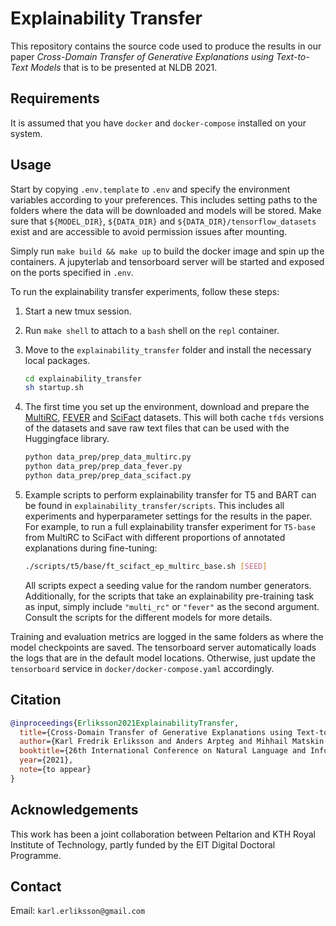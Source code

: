 # Explainability Transfer
This repository contains the source code used to produce the results in our paper *Cross-Domain Transfer of Generative Explanations using Text-to-Text Models* that is to be presented at NLDB 2021.

## Requirements
It is assumed that you have `docker` and `docker-compose` installed on your system.

## Usage
Start by copying `.env.template` to `.env` and specify the environment variables according to your preferences. This includes setting paths to the folders where the data will be downloaded and models will be stored. Make sure that `${MODEL_DIR}`, `${DATA_DIR}` and `${DATA_DIR}/tensorflow_datasets` exist and are accessible to avoid permission issues after mounting.

Simply run `make build && make up` to build the docker image and spin up the containers. A jupyterlab and tensorboard server will be started and exposed on the ports specified in `.env`.

To run the explainability transfer experiments, follow these steps:
1. Start a new tmux session.
2. Run `make shell` to attach to a `bash` shell on the `repl` container.
3. Move to the `explainability_transfer` folder and install the necessary local packages.

      ```bash
      cd explainability_transfer
      sh startup.sh
      ```
4. The first time you set up the environment, download and prepare the [MultiRC](https://cogcomp.seas.upenn.edu/multirc/), [FEVER](https://fever.ai/resources.html) and [SciFact](https://github.com/allenai/scifact) datasets. This will both cache `tfds` versions of the datasets and save raw text files that can be used with the Huggingface library.

      ```bash
      python data_prep/prep_data_multirc.py
      python data_prep/prep_data_fever.py
      python data_prep/prep_data_scifact.py
      ```
5. Example scripts to perform explainability transfer for T5 and BART can be found in `explainability_transfer/scripts`. This includes all experiments and hyperparameter settings for the results in the paper. For example, to run a full explainability transfer experiment for `T5-base` from MultiRC to SciFact with different proportions of annotated explanations during fine-tuning:

      ```bash
      ./scripts/t5/base/ft_scifact_ep_multirc_base.sh [SEED]
      ```
      All scripts expect a seeding value for the random number generators. Additionally, for the scripts that take an explainability pre-training task as input, simply include `"multi_rc"` or `"fever"` as the second argument. Consult the scripts for the different models for more details.

Training and evaluation metrics are logged in the same folders as where the model checkpoints are saved. The tensorboard server automatically loads the logs that are in the default model locations. Otherwise, just update the `tensorboard` service in `docker/docker-compose.yaml` accordingly.

## Citation
```bibtex
@inproceedings{Erliksson2021ExplainabilityTransfer,
  title={Cross-Domain Transfer of Generative Explanations using Text-to-Text Models},
  author={Karl Fredrik Erliksson and Anders Arpteg and Mihhail Matskin and Amir H. Payberah},
  booktitle={26th International Conference on Natural Language and Information Systems, NLDB 2021},
  year={2021},
  note={to appear}
}
```

## Acknowledgements
This work has been a joint collaboration between Peltarion and KTH Royal Institute of Technology, partly funded by the EIT Digital Doctoral Programme.

## Contact
Email: `karl.erliksson@gmail.com`
